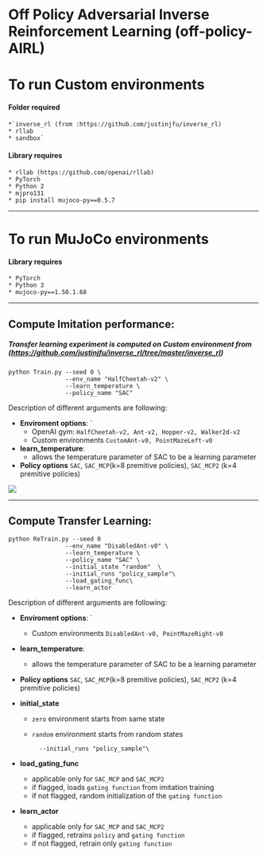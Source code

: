 # Off Policy Adversarial Inverse Reinforcement Learning (off-policy-AIRL)


# To run Custom environments


#### Folder required  
    *`inverse_rl (from :https://github.com/justinjfu/inverse_rl)
    * rllab
    * sandbox`

#### Library requires
    * rllab (https://github.com/openai/rllab)
    * PyTorch
    * Python 2 
    * mjpro131 
    * pip install mujoco-py==0.5.7 


---

# To run MuJoCo environments

#### Library requires
    * PyTorch
    * Python 3
    * mujoco-py==1.50.1.68 



---
## Compute Imitation performance:


##### Transfer learning experiment is computed on Custom environment from (https://github.com/justinjfu/inverse_rl/tree/master/inverse_rl)
```
python Train.py --seed 0 \
                --env_name "HalfCheetah-v2" \
                --learn_temperature \
                --policy_name "SAC"
```
Description of different arguments are following:

* **Enviroment options**: `
    * OpenAI gym: `HalfCheetah-v2, Ant-v2, Hopper-v2, Walker2d-v2` 
    * Custom environments `CustomAnt-v0, PointMazeLeft-v0`
* **learn_temperature**:
    * allows the temperature parameter of SAC to be a learning parameter
*    **Policy options** `SAC`, `SAC_MCP`(k=8 premitive policies), `SAC_MCP2` (k=4 premitive policies)


![](https://imgur.com/ljK0XeB.png)

---
## Compute Transfer Learning:


```
python ReTrain.py --seed 0 
                --env_name "DisabledAnt-v0" \
                --learn_temperature \
                --policy_name "SAC" \
                --initial_state "random"  \
                --initial_runs "policy_sample"\
                --load_gating_func\
                --learn_actor 
```

Description of different arguments are following:

* **Enviroment options**: `
    * Custom environments `DisabledAnt-v0, PointMazeRight-v0`

* **learn_temperature**:
    * allows the temperature parameter of SAC to be a learning parameter
    
*    **Policy options** `SAC`, `SAC_MCP`(k=8 premitive policies), `SAC_MCP2` (k=4 premitive policies)
*    **initial_state** 
        * `zero` environment starts from same state
        * `random` environment starts from random states

                --initial_runs "policy_sample"\
*    **load_gating_func**
        *    applicable only for `SAC_MCP` and `SAC_MCP2`
        *    if flagged, loads `gating function` from imitation training
        *    if not flagged, random initialization of the `gating function`
*    **learn_actor** 
        *    applicable only for `SAC_MCP` and `SAC_MCP2`
        *   if flagged, retrains `policy` and `gating function`
        *   if not flagged, retrain only `gating function`


```
